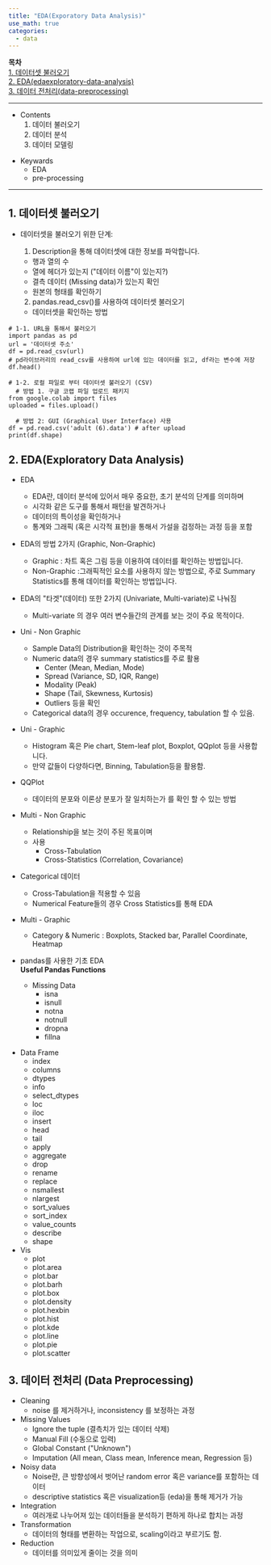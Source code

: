 ```yaml
---
title: "EDA(Exporatory Data Analysis)"
use_math: true
categories:
  - data
---
```



**목차**  
[1. 데이터셋 불러오기](#1-데이터셋-불러오기)  
[2. EDA(edaexploratory-data-analysis)](#2-edaexploratory-data-analysis)  
[3. 데이터 전처리(data-preprocessing)](#3-데이터-전처리-data-preprocessing)  


---
* Contents
  1. 데이터 불러오기
  2. 데이터 분석
  3. 데이터 모델링
>
* Keywards
  * EDA
  * pre-processing

---
## 1. 데이터셋 불러오기

* 데이터셋을 불러오기 위한 단계:
  1. Description을 통해 데이터셋에 대한 정보를 파악합니다.
  * 행과 열의 수
  * 열에 헤더가 있는지 ("데이터 이름"이 있는지?)
  * 결측 데이터 (Missing data)가 있는지 확인
  * 원본의 형태를 확인하기

  2. pandas.read_csv()를 사용하여 데이터셋 불러오기
  * 데이터셋을 확인하는 방법

```IPython
# 1-1. URL을 통해서 불러오기
import pandas as pd
url = '데이터셋 주소'
df = pd.read_csv(url) 
# pd라이브러리의 read_csv를 사용하여 url에 있는 데이터를 읽고, df라는 변수에 저장
df.head()
```
```Ipython
# 1-2. 로컬 파일로 부터 데이터셋 불러오기 (CSV)
  # 방법 1. 구글 코랩 파일 업로드 패키지
from google.colab import files
uploaded = files.upload()

  # 방법 2: GUI (Graphical User Interface) 사용
df = pd.read.csv('adult (6).data') # after upload
print(df.shape)
```

## 2. EDA(Exploratory Data Analysis)

* EDA
  * EDA란, 데이터 분석에 있어서 매우 중요한, 초기 분석의 단계를 의미하며
  * 시각화 같은 도구를 통해서 패턴을 발견하거나
  * 데이터의 특이성을 확인하거나
  * 통계와 그래픽 (혹은 시각적 표현)을 통해서 가설을 검정하는 과정 등을 포함
* EDA의 방법 2가지 (Graphic, Non-Graphic)
  * Graphic : 차트 혹은 그림 등을 이용하여 데이터를 확인하는 방법입니다.
  * Non-Graphic :그래픽적인 요소를 사용하지 않는 방법으로, 주로 Summary Statistics를 통해 데이터를 확인하는 방법입니다.
* EDA의 "타겟"(데이터) 또한 2가지 (Univariate, Multi-variate)로 나눠짐
  * Multi-variate 의 경우 여러 변수들간의 관계를 보는 것이 주요 목적이다.

* Uni - Non Graphic
  * Sample Data의 Distribution을 확인하는 것이 주목적
  * Numeric data의 경우 summary statistics를 주로 활용
    * Center (Mean, Median, Mode)
    * Spread (Variance, SD, IQR, Range)
    * Modality (Peak)
    * Shape (Tail, Skewness, Kurtosis)
    * Outliers 등을 확인
  * Categorical data의 경우 occurence, frequency, tabulation 할 수 있음.
* Uni - Graphic
  * Histogram 혹은 Pie chart, Stem-leaf plot, Boxplot, QQplot 등을 사용합니다.
  * 만약 값들이 다양하다면, Binning, Tabulation등을 활용함.
* QQPlot
  * 데이터의 분포와 이론상 분포가 잘 일치하는가 를 확인 할 수 있는 방법
* Multi - Non Graphic
  * Relationship을 보는 것이 주된 목표이며
  * 사용  
    * Cross-Tabulation
    * Cross-Statistics (Correlation, Covariance)
* Categorical 데이터
  * Cross-Tabulation을 적용할 수 있음
  * Numerical Feature들의 경우 Cross Statistics를 통해 EDA
* Multi - Graphic
  * Category & Numeric : Boxplots, Stacked bar, Parallel Coordinate, Heatmap
* pandas를 사용한 기초 EDA  
**Useful Pandas Functions**
  * Missing Data
    * isna
    * isnull
    * notna
    * notnull
    * dropna
    * fillna
>
  * Data Frame
    * index
    * columns
    * dtypes
    * info
    * select_dtypes
    * loc
    * iloc
    * insert
    * head
    * tail
    * apply
    * aggregate
    * drop
    * rename
    * replace
    * nsmallest
    * nlargest
    * sort_values
    * sort_index
    * value_counts
    * describe
    * shape
  * Vis
    * plot
    * plot.area
    * plot.bar
    * plot.barh
    * plot.box
    * plot.density
    * plot.hexbin
    * plot.hist
    * plot.kde
    * plot.line
    * plot.pie
    * plot.scatter

## 3. 데이터 전처리 (Data Preprocessing)
* Cleaning
  * noise 를 제거하거나, inconsistency 를 보정하는 과정
* Missing Values
  * Ignore the tuple (결측치가 있는 데이터 삭제)
  * Manual Fill (수동으로 입력)
  * Global Constant ("Unknown")
  * Imputation (All mean, Class mean, Inference mean, Regression 등)
* Noisy data
  * Noise란, 큰 방향성에서 벗어난 random error 혹은 variance를 포함하는 데이터
  * descriptive statistics 혹은 visualization등 (eda)을 통해 제거가 가능
* Integration
  * 여러개로 나누어져 있는 데이터들을 분석하기 편하게 하나로 합치는 과정
* Transformation
  * 데이터의 형태를 변환하는 작업으로, scaling이라고 부르기도 함.
* Reduction
  * 데이터를 의미있게 줄이는 것을 의미



